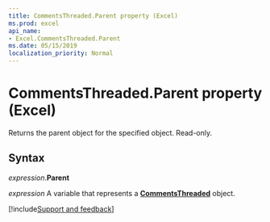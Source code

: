 ```yaml
---
title: CommentsThreaded.Parent property (Excel)
ms.prod: excel
api_name:
- Excel.CommentsThreaded.Parent
ms.date: 05/15/2019
localization_priority: Normal
---
```



# CommentsThreaded.Parent property (Excel)

Returns the parent object for the specified object. Read-only.


## Syntax

_expression_.**Parent**

_expression_ A variable that represents a **[CommentsThreaded](Excel.CommentsThreaded.md)** object.




[!include[Support and feedback](~/includes/feedback-boilerplate.md)]